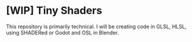 # [WIP] Tiny Shaders
This repository is primarily technical. I will be creating code in GLSL, HLSL, using SHADERed or Godot and OSL in Blender. 



